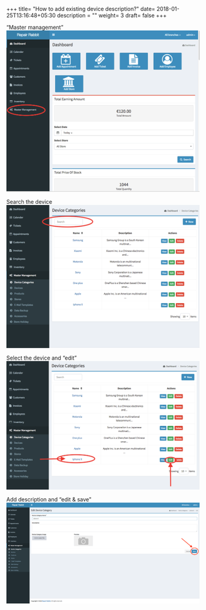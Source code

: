 +++
title= "How to add existing device description?"
date= 2018-01-25T13:16:48+05:30
description = ""
weight= 3
draft= false
+++



“Master management”
![How to add exsisting device description?](/images/device_and_device_categories/how_to_Add_exsisting_device_description/go_to_master_management.png)

Search the device
![How to add exsisting device description?](/images/device_and_device_categories/how_to_Add_exsisting_device_description/search_the_device.png)


Select the device and “edit”
![How to add exsisting device description?](/images/device_and_device_categories/how_to_Add_exsisting_device_description/select_the_device_and_click_edit.png)

Add description and “edit & save"
![How to add exsisting device description?](/images/device_and_device_categories/how_to_Add_exsisting_device_description/edit_description_of_existing_device_save.png)


